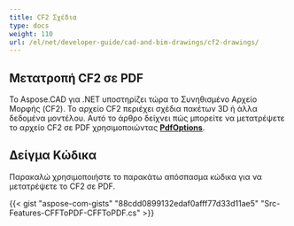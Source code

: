 ```yaml
---
title: CF2 Σχέδια
type: docs
weight: 110
url: /el/net/developer-guide/cad-and-bim-drawings/cf2-drawings/
---
```


## **Μετατροπή CF2 σε PDF**

Το Aspose.CAD για .NET υποστηρίζει τώρα το Συνηθισμένο Αρχείο Μορφής (CF2). Το αρχείο CF2 περιέχει σχέδια πακέτων 3D ή άλλα δεδομένα μοντέλου. Αυτό το άρθρο δείχνει πώς μπορείτε να μετατρέψετε το αρχείο CF2 σε PDF χρησιμοποιώντας [**PdfOptions**](https://reference.aspose.com/cad/net/aspose.cad.imageoptions/pdfoptions).

## Δείγμα Κώδικα

Παρακαλώ χρησιμοποιήστε το παρακάτω απόσπασμα κώδικα για να μετατρέψετε το CF2 σε PDF.

{{< gist "aspose-com-gists" "88cdd0899132edaf0afff77d33d11ae5" "Src-Features-CFFToPDF-CFFToPDF.cs" >}}

